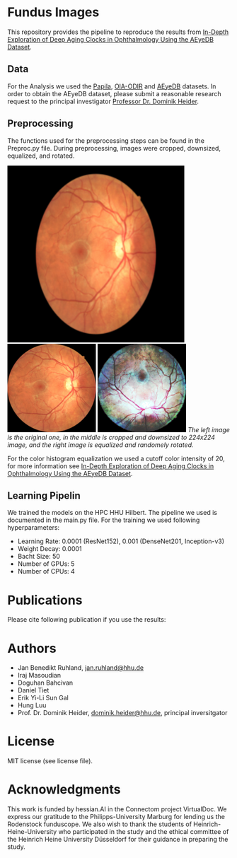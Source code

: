# Fundus Images
This repository provides the pipeline to reproduce the results from [In-Depth Exploration of Deep Aging Clocks in Ophthalmology Using the AEyeDB Dataset](TODO). 


## Data 
For the Analysis we used the [Papila](https://www.nature.com/articles/s41597-022-01388-1), [OIA-ODIR](https://link.springer.com/chapter/10.1007/978-3-030-71058-3_11) and [AEyeDB](TODO) datasets. In order to obtain the AEyeDB dataset, please submit a reasonable research request to the principal investigator [Professor Dr. Dominik Heider](https://heiderlab.de/).

## Preprocessing
The functions used for the preprocessing steps can be found in the Preproc.py file. During preprocessing, images were cropped, downsized, equalized, and rotated. 

<p float="left">
  <img src="res/t0.png" alt="original_image" width="400"/>
  <img src="res/t1.png" alt="cropped_image" width="200"/>
  <img src="res/t3.png" alt="equalized_image" width="200"/>
  <em>The left image is the original one, in the middle is cropped and downsized to 224x224 image, and the right image is equalized and randomely rotated.  </em>
</p>

For the color histogram equalization we used a cutoff color intensity of 20, for more information see [In-Depth Exploration of Deep Aging Clocks in Ophthalmology Using the AEyeDB Dataset](TODO).

## Learning Pipelin
We trained the models on the HPC HHU Hilbert. The pipeline we used is documented in the main.py file. For the training we used following hyperparameters:
   * Learning Rate: 0.0001 (ResNet152), 0.001 (DenseNet201, Inception-v3)
   * Weight Decay: 0.0001
   * Bacht Size: 50
   * Number of GPUs: 5
   * Number of CPUs: 4
   
# Publications
Please cite following publication if you use the results:

# Authors
   * Jan Benedikt Ruhland, jan.ruhland@hhu.de
   * Iraj Masoudian
   * Doguhan Bahcivan
   * Daniel Tiet
   * Erik Yi-Li Sun Gal
   * Hung Luu
   * Prof. Dr. Dominik Heider, dominik.heider@hhu.de, principal inversitgator
   
   
# License
MIT license (see license file). 

# Acknowledgments
This work is funded by hessian.AI in the Connectom project VirtualDoc.
We express our gratitude to the Philipps-University Marburg for lending us the Rodenstock funduscope. We also wish to thank the students of Heinrich-Heine-University who participated in the study and the ethical committee of the Heinrich Heine University Düsseldorf for their guidance in preparing the study. 
